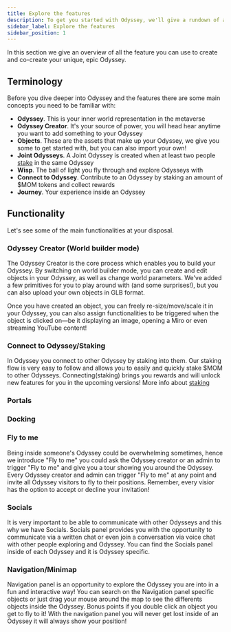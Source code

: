 ```yaml
---
title: Explore the features
description: To get you started with Odyssey, we'll give a rundown of all the main features and what you can do in your space.
sidebar_label: Explore the features
sidebar_position: 1
---
```

In this section we give an overview of all the feature you can use to create and co-create your unique, epic Odyssey.

## Terminology

Before you dive deeper into Odyssey and the features there are some main concepts you need to be familiar with:

- **Odyssey**. This is your inner world representation in the metaverse
- **Odyssey Creator**. It's your source of power, you will head hear anytime you want to add something to your Odyssey
- **Objects**. These are the assets that make up your Odyssey, we give you some to get started with, but you can also import your own!
- **Joint Odysseys**. A Joint Odyssey is created when at least two people [stake](/what-is-odyssey/roadmap/#staking) in the same Odyssey
- **Wisp**. The ball of light you fly through and explore Odysseys with
- **Connect to Odyssey**. Contribute to an Odyssey by staking an amount of $MOM tokens and collect rewards 
- **Journey**. Your experience inside an Odyssey

## Functionality
Let's see some of the main functionalities at your disposal.

### Odyssey Creator (World builder mode)

The Odyssey Creator is the core process which enables you to build your Odyssey. By switching on world builder mode, you can create and edit objects in your Odyssey, as well as change world parameters.  We've added a few primitives for you to play around with (and some surprises!), but you can also upload your own objects in GLB format.

Once you have created an object, you can freely re-size/move/scale it in your Odyssey, you can also assign functionalities to be triggered when the object is clicked on—be it displaying an image, opening a Miro or even streaming YouTube content!

### Connect to Odyssey/Staking
In Odyssey you connect to other Odyssey by staking into them. Our staking flow is very easy to follow and allows you to easily and quickly stake $MOM to other Odysseys. Connecting(staking) brings you rewards and will unlock new features for you in the upcoming versions! More info about [staking](/what-is-odyssey/roadmap/#staking)

### Portals


### Docking


### Fly to me
Being inside someone's Odyssey could be overwhelming sometimes, hence we introduce "Fly to me" you could ask the Odyssey creator or an admin to trigger "Fly to me" and give you a tour showing you around the Odyssey. Every Odyssey creator and admin can trigger "Fly to me" at any point and invite all Odyssey visitors to fly to their positions. Remember, every visior has the option to accept or decline your invitation!

### Socials
It is very important to be able to communicate with other Odysseys and this why we have Socials. Socials panel provides you with the opportunity to communicate via a written chat or even join a conversation via voice chat with other people exploring and Odyssey. You can find the Socials panel inside of each Odyssey and it is Odyssey specific.

### Navigation/Minimap
Navigation panel is an opportunity to explore the Odyssey you are into in a fun and interactive way! You can search on the Navigation panel specific objects or just drag your mouse around the map to see the differents objects inside the Odyssey. Bonus points if you double click an object you get to fly to it! With the navigation panel you will never get lost inside of an Odyssey it will always show your position! 
